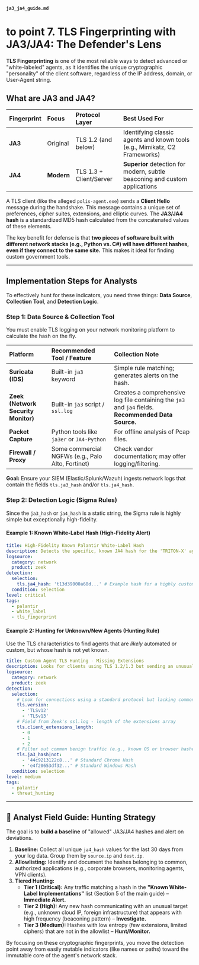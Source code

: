 #### `ja3_ja4_guide.md`

# to point 7. TLS Fingerprinting with JA3/JA4: The Defender's Lens

**TLS Fingerprinting** is one of the most reliable ways to detect advanced or "white-labeled" agents, as it identifies the unique cryptographic "personality" of the client software, regardless of the IP address, domain, or User-Agent string.

## What are JA3 and JA4?

| Fingerprint | Focus | Protocol Layer | Best Used For |
| :--- | :--- | :--- | :--- |
| **JA3** | Original | TLS 1.2 (and below) | Identifying classic agents and known tools (e.g., Mimikatz, C2 Frameworks) |
| **JA4** | **Modern** | TLS 1.3 + Client/Server | **Superior** detection for modern, subtle beaconing and custom applications |

A TLS client (like the alleged `polis-agent.exe`) sends a **Client Hello** message during the handshake. This message contains a unique set of preferences, cipher suites, extensions, and elliptic curves. The **JA3/JA4 hash** is a standardized MD5 hash calculated from the concatenated values of these elements.

The key benefit for defense is that **two pieces of software built with different network stacks (e.g., Python vs. C\#) will have different hashes, even if they connect to the same site.** This makes it ideal for finding custom government tools.

-----

## Implementation Steps for Analysts

To effectively hunt for these indicators, you need three things: **Data Source**, **Collection Tool**, and **Detection Logic**.

### Step 1: Data Source & Collection Tool

You must enable TLS logging on your network monitoring platform to calculate the hash on the fly.

| Platform | Recommended Tool / Feature | Collection Note |
| :--- | :--- | :--- |
| **Suricata (IDS)** | Built-in `ja3` keyword | Simple rule matching; generates alerts on the hash. |
| **Zeek (Network Security Monitor)** | Built-in `ja3` script / `ssl.log` | Creates a comprehensive log file containing the `ja3` and `ja4` fields. **Recommended Data Source.** |
| **Packet Capture** | Python tools like `ja3er` or `JA4-Python` | For offline analysis of Pcap files. |
| **Firewall / Proxy** | Some commercial NGFWs (e.g., Palo Alto, Fortinet) | Check vendor documentation; may offer logging/filtering. |

**Goal:** Ensure your SIEM (Elastic/Splunk/Wazuh) ingests network logs that contain the fields `tls.ja3_hash` and/or `tls.ja4_hash`.

### Step 2: Detection Logic (Sigma Rules)

Since the `ja3_hash` or `ja4_hash` is a static string, the Sigma rule is highly simple but exceptionally high-fidelity.

#### Example 1: Known White-Label Hash (High-Fidelity Alert)

```yaml
title: High-Fidelity Known Palantir White-Label Hash
description: Detects the specific, known JA4 hash for the 'TRITON-X' agent.
logsource:
  category: network
  product: zeek
detection:
  selection:
    tls.ja4_hash: 't13d39000a68d...' # Example hash for a highly customized client
  condition: selection
level: critical
tags:
  - palantir
  - white_label
  - tls_fingerprint
```

#### Example 2: Hunting for Unknown/New Agents (Hunting Rule)

Use the TLS characteristics to find agents that are *likely* automated or custom, but whose hash is not yet known.

```yaml
title: Custom Agent TLS Hunting - Missing Extensions
description: Looks for clients using TLS 1.2/1.3 but sending an unusually short list of TLS extensions, common in small, custom agent stacks.
logsource:
  category: network
  product: zeek
detection:
  selection:
    # Look for connections using a standard protocol but lacking common features
    tls.version:
      - 'TLSv12'
      - 'TLSv13'
    # Field from Zeek's ssl.log - length of the extensions array
    tls.client_extensions_length:
      - 0
      - 1
      - 2
    # Filter out common benign traffic (e.g., known OS or browser hashes)
    tls.ja3_hash|not:
      - '44c9213122c8...' # Standard Chrome Hash
      - 'e4f20653df32...' # Standard Windows Hash
  condition: selection
level: medium
tags:
  - palantir
  - threat_hunting
```

-----

## 🔬 Analyst Field Guide: Hunting Strategy

The goal is to **build a baseline** of "allowed" JA3/JA4 hashes and alert on deviations.

1.  **Baseline:** Collect all unique `ja4_hash` values for the last 30 days from your log data. Group them by `source.ip` and `dest.ip`.
2.  **Allowlisting:** Identify and document the hashes belonging to common, authorized applications (e.g., corporate browsers, monitoring agents, VPN clients).
3.  **Tiered Hunting:**
      * **Tier 1 (Critical):** Any traffic matching a hash in the **"Known White-Label Implementations"** list (Section 5 of the main guide) – **Immediate Alert.**
      * **Tier 2 (High):** Any new hash communicating with an unusual target (e.g., unknown cloud IP, foreign infrastructure) that appears with high frequency (beaconing pattern) – **Investigate.**
      * **Tier 3 (Medium):** Hashes with low entropy (few extensions, limited ciphers) that are not in the allowlist – **Hunt/Monitor.**

By focusing on these cryptographic fingerprints, you move the detection point away from easily mutable indicators (like names or paths) toward the immutable core of the agent's network stack.
